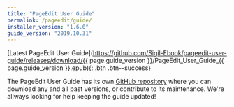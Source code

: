 ```yaml
---
title: "PageEdit User Guide"
permalink: /pageedit/guide/
installer_version: "1.6.0"
guide_version: "2019.10.31"
---
```


[Latest PageEdit User Guide](https://github.com/Sigil-Ebook/pageedit-user-guide/releases/download/{{ page.guide_version }}/PageEdit_User_Guide_{{ page.guide_version }}.epub){: .btn .btn--success}

The PageEdit User Guide has its own [GitHub repository](https://github.com/Sigil-Ebook/pageedit-user-guide) where you can download any and all past versions, or contribute to its maintenance. We're allways looking for help keeping the guide updated!